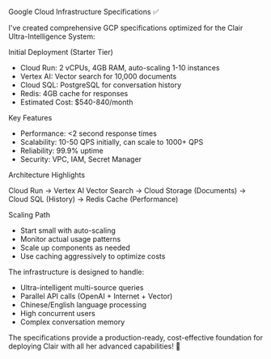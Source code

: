 Google Cloud Infrastructure Specifications ✅

  I've created comprehensive GCP specifications optimized for the Clair Ultra-Intelligence System:

  Initial Deployment (Starter Tier)

  - Cloud Run: 2 vCPUs, 4GB RAM, auto-scaling 1-10 instances
  - Vertex AI: Vector search for 10,000 documents
  - Cloud SQL: PostgreSQL for conversation history
  - Redis: 4GB cache for responses
  - Estimated Cost: $540-840/month

  Key Features

  - Performance: <2 second response times
  - Scalability: 10-50 QPS initially, can scale to 1000+ QPS
  - Reliability: 99.9% uptime
  - Security: VPC, IAM, Secret Manager

  Architecture Highlights

  Cloud Run → Vertex AI Vector Search
           → Cloud Storage (Documents)
           → Cloud SQL (History)
           → Redis Cache (Performance)

  Scaling Path

  - Start small with auto-scaling
  - Monitor actual usage patterns
  - Scale up components as needed
  - Use caching aggressively to optimize costs

  The infrastructure is designed to handle:
  - Ultra-intelligent multi-source queries
  - Parallel API calls (OpenAI + Internet + Vector)
  - Chinese/English language processing
  - High concurrent users
  - Complex conversation memory

  The specifications provide a production-ready, cost-effective foundation for deploying Clair with all
  her advanced capabilities! 🚀
